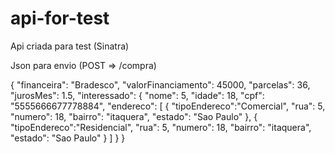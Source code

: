 # api-for-test
Api criada para test (Sinatra)

Json para envio (POST => /compra)

{
  "financeira": "Bradesco",
  "valorFinanciamento": 45000,
  "parcelas": 36,
  "jurosMes": 1.5,
  "interessado": {
    "nome": 5,
    "idade": 18,
    "cpf": "5555666677778884",
    "endereco": [
      {	
      	"tipoEndereco":"Comercial",
        "rua": 5,
        "numero": 18,
        "bairro": "itaquera",
        "estado": "Sao Paulo"
      },
      {
      	"tipoEndereco":"Residencial",
        "rua": 5,
        "numero": 18,
        "bairro": "itaquera",
        "estado": "Sao Paulo"
      }
    ]
  }
}
